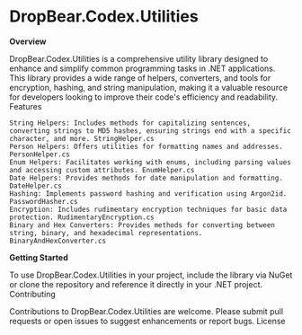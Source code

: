 # DropBear.Codex.Utilities
**Overview**

DropBear.Codex.Utilities is a comprehensive utility library designed to enhance and simplify common programming tasks in .NET applications. This library provides a wide range of helpers, converters, and tools for encryption, hashing, and string manipulation, making it a valuable resource for developers looking to improve their code's efficiency and readability.
Features

    String Helpers: Includes methods for capitalizing sentences, converting strings to MD5 hashes, ensuring strings end with a specific character, and more. StringHelper.cs
    Person Helpers: Offers utilities for formatting names and addresses. PersonHelper.cs
    Enum Helpers: Facilitates working with enums, including parsing values and accessing custom attributes. EnumHelper.cs
    Date Helpers: Provides methods for date manipulation and formatting. DateHelper.cs
    Hashing: Implements password hashing and verification using Argon2id. PasswordHasher.cs
    Encryption: Includes rudimentary encryption techniques for basic data protection. RudimentaryEncryption.cs
    Binary and Hex Converters: Provides methods for converting between string, binary, and hexadecimal representations. BinaryAndHexConverter.cs

**Getting Started**

To use DropBear.Codex.Utilities in your project, include the library via NuGet or clone the repository and reference it directly in your .NET project.
Contributing

Contributions to DropBear.Codex.Utilities are welcome. Please submit pull requests or open issues to suggest enhancements or report bugs.
License

